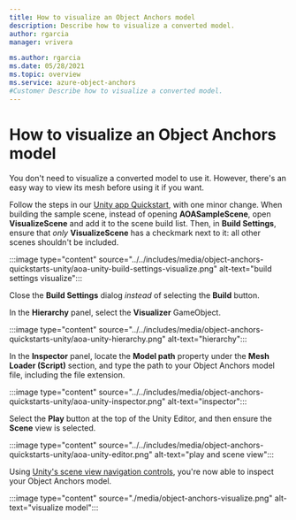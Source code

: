 ```yaml
---
title: How to visualize an Object Anchors model
description: Describe how to visualize a converted model.
author: rgarcia
manager: vrivera

ms.author: rgarcia
ms.date: 05/28/2021
ms.topic: overview
ms.service: azure-object-anchors
#Customer Describe how to visualize a converted model.
---
```


# How to visualize an Object Anchors model

You don't need to visualize a converted model to use it. However, there's an easy way to view its mesh before using it if you want.

Follow the steps in our [Unity app Quickstart](quickstarts/get-started-unity-hololens.md), with one minor change. When building the sample scene, instead of opening **AOASampleScene**, open **VisualizeScene** and add it to the scene build list. Then, in **Build Settings**, ensure that *only* **VisualizeScene** has a checkmark next to it: all other scenes shouldn't be included.

:::image type="content" source="../../includes/media/object-anchors-quickstarts-unity/aoa-unity-build-settings-visualize.png" alt-text="build settings visualize":::

Close the **Build Settings** dialog *instead* of selecting the **Build** button.

In the **Hierarchy** panel, select the **Visualizer** GameObject.

:::image type="content" source="../../includes/media/object-anchors-quickstarts-unity/aoa-unity-hierarchy.png" alt-text="hierarchy":::

In the **Inspector** panel, locate the **Model path** property under the **Mesh Loader (Script)** section, and type the path to your Object Anchors model file, including the file extension.

:::image type="content" source="../../includes/media/object-anchors-quickstarts-unity/aoa-unity-inspector.png" alt-text="inspector":::

Select the **Play** button at the top of the Unity Editor, and then ensure the **Scene** view is selected.

:::image type="content" source="../../includes/media/object-anchors-quickstarts-unity/aoa-unity-editor.png" alt-text="play and scene view":::

Using [Unity's scene view navigation controls](https://docs.unity3d.com/Manual/SceneViewNavigation.html), you're now able to inspect your Object Anchors model.

:::image type="content" source="./media/object-anchors-visualize.png" alt-text="visualize model":::
